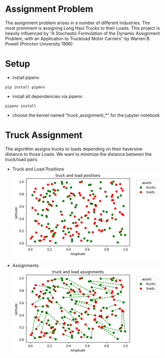 # Assignment Problem 

The assignment problem arises in a number of different industries. The most prominent is assigning Long Haul Trucks to their Loads. 
This project is heavily influenced by "A Stochastic Formulation of the Dynamic Assignment Problem, with an Application to Truckload Motor Carriers" by Warren B. Powell (Princton University 1996)

# Setup 

- install pipenv  
```
pip install pipenv
```

- install all dependencies via pipenv
```
pipenv install
```
- choose the kernel named "truck_assignment_*" for the jupyter notebook 

# Truck Assignment

The algorithm assigns trucks to loads depending on their haversine distance to those Loads. 
We want to minimize the distance between the truck/load pairs

- Truck and Load Positions  
![Truck and Load Positions](data/images/positions.png "Truck and Load Positions")

- Assignments
![Assignments](data/images/assignments.png "Assignments")
